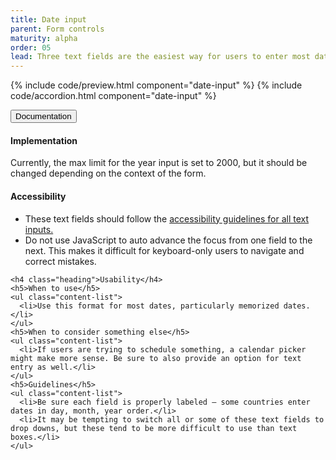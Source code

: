 ```yaml
---
title: Date input
parent: Form controls
maturity: alpha
order: 05
lead: Three text fields are the easiest way for users to enter most dates.
---
```


{% include code/preview.html component="date-input" %}
{% include code/accordion.html component="date-input" %}
<div class="accordion-bordered">
  <button class="button-unstyled accordion-button"
      aria-expanded="true" aria-controls="date-input-docs">
    Documentation
  </button>
  <div id="date-input-docs" aria-hidden="false" class="accordion-content">
    <h4 class="heading">Implementation</h4>
      <p>Currently, the max limit for the year input is set to 2000, but it should be changed depending on the context of the form.</p>
    <h4 class="heading">Accessibility</h4>
    <ul class="content-list">
      <li>These text fields should follow the <a href="{{ site.baseurl }}/form-controls/#text-inputs"> accessibility guidelines for all text inputs.</a></li>
      <li>Do not use JavaScript to auto advance the focus from one field to the next. This makes it difficult for keyboard-only users to navigate and correct mistakes.</li>
    </ul>

    <h4 class="heading">Usability</h4>
    <h5>When to use</h5>
    <ul class="content-list">
      <li>Use this format for most dates, particularly memorized dates.</li>
    </ul>
    <h5>When to consider something else</h5>
    <ul class="content-list">
      <li>If users are trying to schedule something, a calendar picker might make more sense. Be sure to also provide an option for text entry as well.</li>
    </ul>
    <h5>Guidelines</h5>
    <ul class="content-list">
      <li>Be sure each field is properly labeled — some countries enter dates in day, month, year order.</li>
      <li>It may be tempting to switch all or some of these text fields to drop downs, but these tend to be more difficult to use than text boxes.</li>
    </ul>
  </div>
</div>
